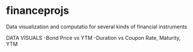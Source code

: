 # financeprojs
Data visualization and computatio for several kinds of financial instruments

DATA VISUALS
-Bond Price vs YTM
-Duration vs Coupon Rate, Maturity, YTM
